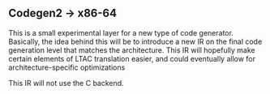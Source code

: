 
## Codegen2 -> x86-64

This is a small experimental layer for a new type of code generator. Basically, the idea behind this will be to introduce a new IR on the final code generation level that matches the architecture. This IR will hopefully make certain elements of LTAC translation easier, and could eventually allow for architecture-specific optimizations

This IR will not use the C backend.
